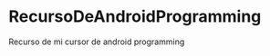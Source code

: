 RecursoDeAndroidProgramming
===========================

Recurso de mi cursor de android programming

